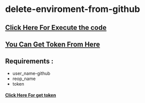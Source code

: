 # delete-enviroment-from-github

## [Click Here For Execute the code](https://stackblitz.com/edit/run-js-code?file=index.js)

## [You Can Get Token From Here](https://github.com/settings/tokens)

## Requirements :
* user_name-github
* reop_name
* token

#### [Click Here For get token](https://github.com/settings/tokens)

<!-- ### <a href="https://stackblitz.com/edit/run-js-code?file=index.js" target="_blank" >Click Here For Execute the code</a> -->

